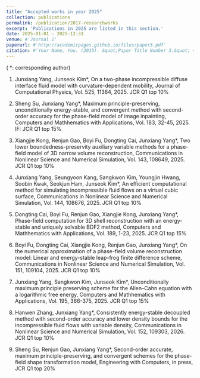 ```yaml
---
title: "Accepted works in year 2025"
collection: publications
permalink: /publication/2017-researchworks
excerpt: 'Publications in 2025 are listed in this section.'
date: 2025-01-01 - 2025-12-31
venue: #'Journal 1'
paperurl: #'http://academicpages.github.io/files/paper3.pdf'
citation: #'Your Name, You. (2015). &quot;Paper Title Number 3.&quot; <i>Journal 1</i>. 1(3).'
---
```

( *: corresponding author)

1. Junxiang Yang, Junseok Kim*, On a two-phase incompressible diffuse interface fluid model with 
curvature-dependent mobility, Journal of Computational Physics, Vol. 525, 11364, 2025. JCR Q1 top 10%

2. Sheng Su, Junxiang Yang*, Maximum principle-preserving, unconditionally energy-stable, and convergent method with second-order accuracy for the phase-field model of image inpainting, Computers and Mathhematics with Applications, Vol. 183, 32-45, 2025. IF: JCR Q1 top 15%

3. Xiangjie Kong, Renjun Gao, Boyi Fu, Dongting Cai, Junxiang Yang*, Two lower boundedness-preservity auxiliary variable methods for a phase-field model of 3D narrow volume reconstruction, Communications in Nonlinear Science and Numerical Simulation, Vol. 143, 108649, 2025. JCR Q1 top 10%

4. Junxiang Yang, Seungyoon Kang, Sangkwon Kim, Youngjin Hwang, Soobin Kwak, Seokjun Ham, Junseok Kim*, An efficient computational method for simulating incompressible fluid flows on a virtual cubic surface, Communications in Nonlinear Science and Numerical Simulation, Vol. 144, 108676, 2025. JCR Q1 top 10%

5. Dongting Cai, Boyi Fu, Renjun Gao, Xiangjie Kong, Junxiang Yang*, Phase-field computation for 3D shell reconstruction with an energy-stable and uniquely solvable BDF2 method, Computers and Mathhematics with Applications, Vol. 189, 1-23, 2025. JCR Q1 top 15%

6. Boyi Fu, Dongting Cai, Xiangjie Kong, Renjun Gao, Junxiang Yang*, On the numerical approximation of a phase-field volume reconstruction model: Linear and energy-stable leap-frog finite difference scheme, Communications in Nonlinear Science and Numerical Simulation, Vol. 151, 109104, 2025. JCR Q1 top 10%

7. Junxiang Yang, Sangkwon Kim, Junseok Kim*, Unconditionally maximum principle preserving scheme for the Allen–Cahn equation with a logarithmic free energy, Computers and Mathhematics with Applications, Vol. 195, 366-375, 2025. JCR Q1 top 15%

8. Hanwen Zhang, Junxiang Yang*, Consistently energy-stable decoupled method with second-order accuracy and lower density bounds for the incompressible fluid flows with variable density, Communications in Nonlinear Science and Numerical Simulation, Vol. 152, 109303, 2026. JCR Q1 top 10%

9. Sheng Su, Renjun Gao, Junxiang Yang*, Second-order accurate, maximum principle-preserving, and convergent schemes for the phase-field shape transformation model, Engineering with Computers, in press, JCR Q1 top 20%

